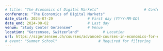 ```yaml
---
# title: "The Economics of Digital Markets"                     # Conference name
conference: "The Economics of Digital Markets"
date_start: 2024-07-29                # First day (YYYY-MM-DD)
date_end: 2024-08-02                  # Last day
venue: "Study Center Gerzensee"       # Venue 
location: "Gerzensee, Switzerland"           # Location
url: https://szgerzensee.ch/courses/advanced-courses-in-economics-for-doctoral-students-and-faculty-members/previous-years                # Official website
# event: "Summer School"                   # Required for filtering
---
```


